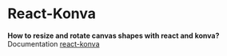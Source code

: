 # React-Konva
**How to resize and rotate canvas shapes with react and konva?**
Documentation [react-konva](https://konvajs.org/docs/react/Transformer.html)
